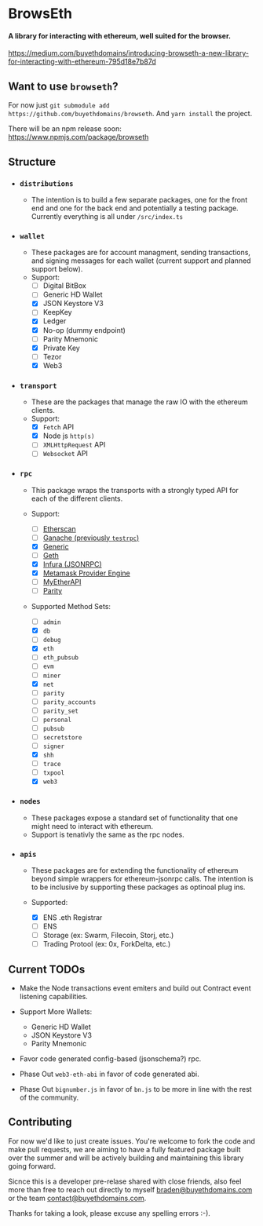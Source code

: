 # BrowsEth

#### A library for interacting with ethereum, well suited for the browser.

https://medium.com/buyethdomains/introducing-browseth-a-new-library-for-interacting-with-ethereum-795d18e7b87d

## Want to use `browseth`?

For now just `git submodule add https://github.com/buyethdomains/browseth`. And
`yarn install` the project.

There will be an npm release soon: https://www.npmjs.com/package/browseth

## Structure

* ### `distributions`

  * The intention is to build a few separate packages, one for the front end and
    one for the back end and potentially a testing package. Currently everything
    is all under `/src/index.ts`

* ### `wallet`

  * These packages are for account managment, sending transactions, and signing
    messages for each wallet (current support and planned support below).
  * Support:
    * [ ] Digital BitBox
    * [ ] Generic HD Wallet
    * [x] JSON Keystore V3
    * [ ] KeepKey
    * [x] Ledger
    * [x] No-op (dummy endpoint)
    * [ ] Parity Mnemonic
    * [x] Private Key
    * [ ] Tezor
    * [x] Web3

* ### `transport`

  * These are the packages that manage the raw IO with the ethereum clients.
  * Support:
    * [x] `Fetch` API
    * [x] Node js `http(s)`
    * [ ] `XMLHttpRequest` API
    * [ ] `Websocket` API

* ### `rpc`

  * This package wraps the transports with a strongly typed API for each of the
    different clients.

  * Support:

    * [ ] [Etherscan](https://etherscan.io/apis)
    * [ ] [Ganache (previously `testrpc`)](https://github.com/trufflesuite/ganache)
    * [x] [Generic](https://github.com/ethereum/wiki/wiki/JSON-RPC)
    * [ ] [Geth](https://github.com/ethereum/go-ethereum/wiki/Management-APIs)
    * [x] [Infura (JSONRPC)](https://infura.io)
    * [x] [Metamask Provider Engine](https://github.com/MetaMask/provider-engine)
    * [ ] [MyEtherAPI](https://www.myetherapi.com)
    * [ ] [Parity](https://wiki.parity.io/JSONRPC)

  * Supported Method Sets:
    * [ ] `admin`
    * [x] `db`
    * [ ] `debug`
    * [x] `eth`
    * [ ] `eth_pubsub`
    * [ ] `evm`
    * [ ] `miner`
    * [x] `net`
    * [ ] `parity`
    * [ ] `parity_accounts`
    * [ ] `parity_set`
    * [ ] `personal`
    * [ ] `pubsub`
    * [ ] `secretstore`
    * [ ] `signer`
    * [x] `shh`
    * [ ] `trace`
    * [ ] `txpool`
    * [x] `web3`

* ### `nodes`

  * These packages expose a standard set of functionality that one might need to
    interact with ethereum.
  * Support is tenativly the same as the rpc nodes.

- ### `apis`

  * These packages are for extending the functionality of ethereum beyond simple
    wrappers for ethereum-jsonrpc calls. The intention is to be inclusive by
    supporting these packages as optinoal plug ins.

  * Supported:
    * [x] ENS .eth Registrar
    * [ ] ENS
    * [ ] Storage (ex: Swarm, Filecoin, Storj, etc.)
    * [ ] Trading Protool (ex: 0x, ForkDelta, etc.)

## Current TODOs

* Make the Node transactions event emiters and build out Contract event
  listening capabilities.
* Support More Wallets:

  * Generic HD Wallet
  * JSON Keystore V3
  * Parity Mnemonic

* Favor code generated config-based (jsonschema?) rpc.
* Phase Out `web3-eth-abi` in favor of code generated abi.
* Phase Out `bignumber.js` in favor of `bn.js` to be more in line with the rest
  of the community.

## Contributing

For now we'd like to just create issues. You're welcome to fork the code and
make pull requests, we are aiming to have a fully featured package built over
the summer and will be actively building and maintaining this library going
forward.

Sicnce this is a developer pre-relase shared with close friends, also feel more
than free to reach out directly to myself braden@buyethdomains.com or the team
contact@buyethdomains.com.

Thanks for taking a look, please excuse any spelling errors :-).
